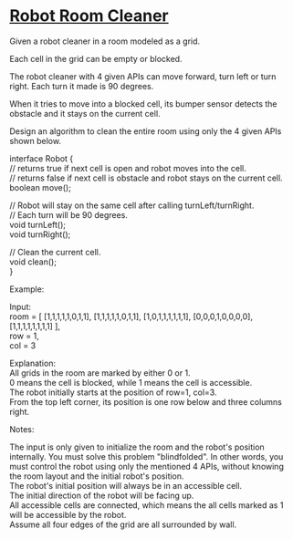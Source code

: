 # [Robot Room Cleaner](https://leetcode.com/problems/robot-room-cleaner/)

Given a robot cleaner in a room modeled as a grid.  

Each cell in the grid can be empty or blocked.  

The robot cleaner with 4 given APIs can move forward, turn left or turn right. Each turn it made is 90 degrees.  

When it tries to move into a blocked cell, its bumper sensor detects the obstacle and it stays on the current cell.  

Design an algorithm to clean the entire room using only the 4 given APIs shown below.   

interface Robot {  
  // returns true if next cell is open and robot moves into the cell.  
  // returns false if next cell is obstacle and robot stays on the current cell.  
  boolean move();  

  // Robot will stay on the same cell after calling turnLeft/turnRight.  
  // Each turn will be 90 degrees.  
  void turnLeft();  
  void turnRight();  

  // Clean the current cell.  
  void clean();  
}  

Example:  

Input:  
room = [
  [1,1,1,1,1,0,1,1],
  [1,1,1,1,1,0,1,1],
  [1,0,1,1,1,1,1,1],
  [0,0,0,1,0,0,0,0],
  [1,1,1,1,1,1,1,1]
],  
row = 1,  
col = 3  

Explanation:  
All grids in the room are marked by either 0 or 1.  
0 means the cell is blocked, while 1 means the cell is accessible.  
The robot initially starts at the position of row=1, col=3.  
From the top left corner, its position is one row below and three columns right.  

Notes:  

The input is only given to initialize the room and the robot's position internally. You must solve this problem "blindfolded". In other words, you must control the robot using only the mentioned 4 APIs, without knowing the room layout and the initial robot's position.  
The robot's initial position will always be in an accessible cell.  
The initial direction of the robot will be facing up.  
All accessible cells are connected, which means the all cells marked as 1 will be accessible by the robot.  
Assume all four edges of the grid are all surrounded by wall.                                               